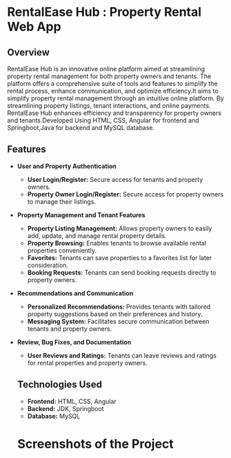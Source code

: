 # RentalEase Hub : Property Rental Web App            
## Overview
RentalEase Hub is an innovative online platform aimed at streamlining property rental management for both property owners and tenants. The platform offers a
comprehensive suite of tools and features to simplify the rental process, enhance communication, and optimize efficiency.It aims to simplify property rental management through an intuitive online platform. By streamlining property listings, tenant interactions, and online payments. RentalEase Hub enhances efficiency 
and transparency for property owners and tenants.Developed Using HTML, CSS, Angular for frontend and Springboot,Java for backend and MySQL database.
## Features
- **User and Property Authentication**
   - **User Login/Register:** Secure access for tenants and property owners.
   - **Property Owner Login/Register:** Secure access for property owners to manage their listings.
- **Property Management and Tenant Features**
   - **Property Listing Management:** Allows property owners to easily add, update, and manage rental property details.
   - **Property Browsing:** Enables tenants to browse available rental properties conveniently.
   - **Favorites:** Tenants can save properties to a favorites list for later consideration.
   - **Booking Requests:** Tenants can send booking requests directly to property owners.
- **Recommendations and Communication**
  - **Personalized Recommendations:** Provides tenants with tailored property suggestions based on their preferences and history.
  - **Messaging System:** Facilitates secure communication between tenants and property owners.
- **Review, Bug Fixes, and Documentation**
  - **User Reviews and Ratings:** Tenants can leave reviews and ratings for rental properties and property owners.
  ## Technologies Used
  
   - **Frontend:** HTML, CSS, Angular
   - **Backend:**  JDK, Springboot
   - **Database:** MySQL
  # Screenshots of the Project
  
